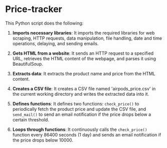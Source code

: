 # Price-tracker


This Python script does the following:

1. **Imports necessary libraries**: It imports the required libraries for web scraping, HTTP requests, data manipulation, file handling, date and time operations, delaying, and sending emails.

2. **Gets HTML from a website**: It sends an HTTP request to a specified URL, retrieves the HTML content of the webpage, and parses it using BeautifulSoup.

3. **Extracts data**: It extracts the product name and price from the HTML content.

4. **Creates a CSV file**: It creates a CSV file named 'airpods_price.csv' in the current working directory and writes the extracted data into it.

5. **Defines functions**: It defines two functions: `check_price()` to periodically fetch the product price and update the CSV file, and `send_mail()` to send an email notification if the price drops below a certain threshold.

6. **Loops through functions**: It continuously calls the `check_price()` function every 86400 seconds (1 day) and sends an email notification if the price drops below 10000.
